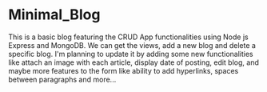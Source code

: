 # Minimal_Blog
This is a basic blog featuring the CRUD App functionalities using Node js Express and MongoDB.
We can get the views, add a new blog and delete a specific blog.
I'm planning to update it by adding some new functionalities like attach an image with each article, display date of posting, edit blog, and maybe more features to the form like ability to add hyperlinks, spaces between paragraphs and more... 
